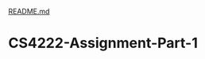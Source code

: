 [README.md](https://github.com/AmalJohnson80/CS4222-Assignment-Part-1/files/9432744/README.md)
# CS4222-Assignment-Part-1
